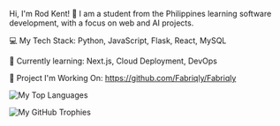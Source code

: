Hi, I'm Rod Kent! 👋 I am a student from the Philippines learning software development, with a focus on web and AI projects.

💻 My Tech Stack: Python, JavaScript, Flask, React, MySQL

🌱 Currently learning: Next.js, Cloud Deployment, DevOps

🚀 Project I'm Working On: https://github.com/Fabriqly/Fabriqly

![My Top Languages](https://github-readme-stats.vercel.app/api/top-langs/?username=AnonymousDod&layout=compact&theme=radical)

![My GitHub Trophies](https://github-profile-trophy.vercel.app/?username=AnonymousDod&theme=radical&column=7)
